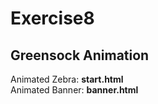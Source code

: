 # Exercise8
## Greensock Animation

Animated Zebra: **start.html** <br />
Animated Banner: **banner.html**
